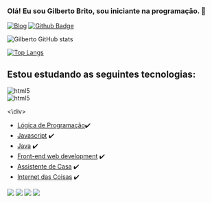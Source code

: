 ### Olá! Eu sou Gilberto Brito, sou iniciante na programação. 👋


[![Blog](https://img.shields.io/badge/Gmail-D14836?style=for-the-badge&logo=gmail&logoColor=white)](emmgilbertoisabel@gmail.com)
[![Github Badge](https://img.shields.io/badge/-Github-000?style=flat-square&logo=Github&logoColor=white&link=https://github.com/GilbertoBrito)](https://github.com/GilbertoBrito)


![Gilberto GitHub stats](https://github-readme-stats.vercel.app/api?username=GilbertoBrito&show_icons=true&theme=onedark)


[![Top Langs](https://github-readme-stats.vercel.app/api/top-langs/?username=GilbertoBrito&langs_count=8)](https://github.com/GilbertoBrito/github-readme-stats)


## Estou estudando as seguintes tecnologias:

<div style="display: inline_block">
<img align="centec" alt="html5" src="https://img.shields.io/badge/HTML-239120?style=for-the-badge&logo=html5&logoColor=white" />
<div style="display: inline_block">
<img align="centec" alt="html5" src=https://img.shields.io/badge/CSS-239120?&style=for-the-badge&logo=css3&logoColor=white" />

<\div>



- [Lógica de Programação](#)✔️
- [Javascript](https://developer.mozilla.org/pt-BR/docs/Web/JavaScript) ✔️
- [Java](https://www.java.com/pt-BR/) ✔️
- [Front-end web development](#) ✔️
- [Assistente de Casa](https://www.home-assistant.io/) ✔️
- [Internet das Coisas](#) ✔️

[![](https://img.shields.io/badge/HTML-5-blue)](https://developer.mozilla.org/pt-BR/docs/Learn/HTML/Introduction_to_HTML) 
[![](https://img.shields.io/badge/CSS-3-red)](https://developer.mozilla.org/pt-BR/docs/Web/Tutorials#documentation_2) 
[![](https://img.shields.io/badge/Linux_Mint-20.04-yellow)](#)
[![](https://img.shields.io/badge/Windows-11_Home_Single_Language-blue)](#)


